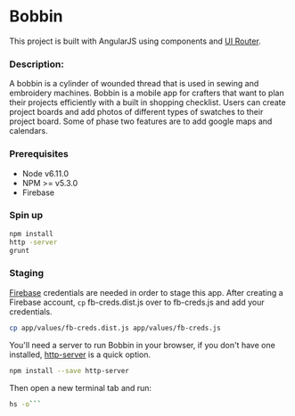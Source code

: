 # Bobbin

This project is built with AngularJS using components and [UI Router](https://github.com/angular-ui/ui-router).


### Description:
A bobbin is a cylinder of wounded thread that is used in sewing and embroidery machines. Bobbin is a mobile app for crafters that want to plan their projects efficiently with a built in shopping checklist. Users can create project boards and add photos of different types of swatches to their project board. Some of phase two features are to add google maps and calendars.

### Prerequisites
- Node v6.11.0
- NPM >= v5.3.0
- Firebase

### Spin up
```bash
npm install
http -server
grunt
```
### Staging
[Firebase](https://firebase.google.com/) credentials are needed in order to stage this app. After creating a Firebase account, `cp` fb-creds.dist.js over to fb-creds.js and add your credentials.

```bash
cp app/values/fb-creds.dist.js app/values/fb-creds.js
```

You'll need a server to run Bobbin in your browser, if you don't have one installed, [http-server](https://www.npmjs.com/package/http-server) is a quick option.

```bash
npm install --save http-server
```
Then open a new terminal tab and run:

```bash
hs -o```
